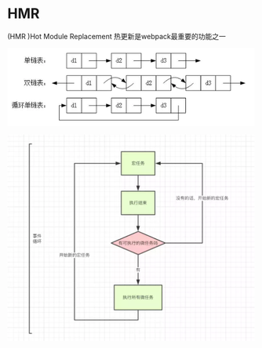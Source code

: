 # HMR

\(HMR \)Hot Module Replacement 热更新是webpack最重要的功能之一

![](../.gitbook/assets/image%20%28141%29.png)

![](../.gitbook/assets/image%20%28129%29.png)

